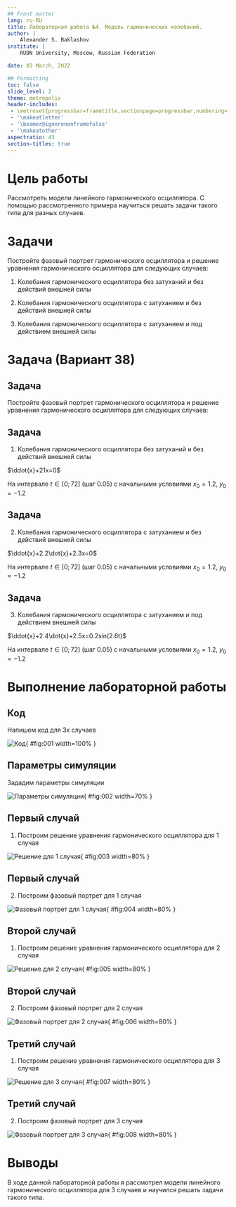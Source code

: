 ```yaml
---
## Front matter
lang: ru-RU
title: Лабораторная работа №4. Модель гармонических колебаний.
author: |
	Alexander S. Baklashov
institute: |
	RUDN University, Moscow, Russian Federation

date: 03 March, 2022

## Formatting
toc: false
slide_level: 2
theme: metropolis
header-includes: 
 - \metroset{progressbar=frametitle,sectionpage=progressbar,numbering=fraction}
 - '\makeatletter'
 - '\beamer@ignorenonframefalse'
 - '\makeatother'
aspectratio: 43
section-titles: true
---
```


# Цель работы

Рассмотреть модели линейного гармонического осциллятора. С помощью рассмотренного примера научиться решать задачи такого типа для разных случаев.

# Задачи

Постройте фазовый портрет гармонического осциллятора и решение уравнения гармонического осциллятора для следующих случаев:

1. Колебания гармонического осциллятора без затуханий и без действий внешней силы

2. Колебания гармонического осциллятора c затуханием и без действий внешней силы

3. Колебания гармонического осциллятора c затуханием и под действием внешней силы

# Задача (Вариант 38)

## Задача

Постройте фазовый портрет гармонического осциллятора и решение уравнения
гармонического осциллятора для следующих случаев:

## Задача

1. Колебания гармонического осциллятора без затуханий и без действий внешней силы

$\ddot{x}+21x=0$

На интервале $t∈[0;72]$ (шаг $0.05$) с начальными условиями $x_0=1.2$, $y_0=-1.2$

## Задача

2. Колебания гармонического осциллятора c затуханием и без действий внешней силы

$\ddot{x}+2.2\dot{x}+2.3x=0$

На интервале $t∈[0;72]$ (шаг $0.05$) с начальными условиями $x_0=1.2$, $y_0=-1.2$

## Задача

3. Колебания гармонического осциллятора c затуханием и под действием внешней силы

$\ddot{x}+2.4\dot{x}+2.5x=0.2sin(2.6t)$

На интервале $t∈[0;72]$ (шаг $0.05$) с начальными условиями $x_0=1.2$, $y_0=-1.2$

# Выполнение лабораторной работы

## Код

Напишем код для 3х случаев

![Код](image/1.png){ #fig:001 width=100% }

## Параметры симуляции

Зададим параметры симуляции

![Параметры симуляции](image/2.png){ #fig:002 width=70% }

## Первый случай

1. Построим решение уравнения гармонического осциллятора для 1 случая 

![Решение для 1 случая](image/6.png){ #fig:003 width=80% }

## Первый случай

2. Построим фазовый портрет для 1 случая 

![Фазовый портрет для 1 случая](image/3.png){ #fig:004 width=80% }

## Второй случай

1. Построим решение уравнения гармонического осциллятора для 2 случая 

![Решение для 2 случая](image/7.png){ #fig:005 width=80% }

## Второй случай

2. Построим фазовый портрет для 2 случая 

![Фазовый портрет для 2 случая](image/4.png){ #fig:006 width=80% }

## Третий случай

1. Построим решение уравнения гармонического осциллятора для 3 случая 

![Решение для 3 случая](image/8.png){ #fig:007 width=80% }

## Третий случай

2. Построим фазовый портрет для 3 случая 

![Фазовый портрет для 3 случая](image/5.png){ #fig:008 width=80% }

# Выводы

В ходе данной лабораторной работы я рассмотрел модели линейного гармонического осциллятора для 3 случаев и научился решать задачи такого типа.